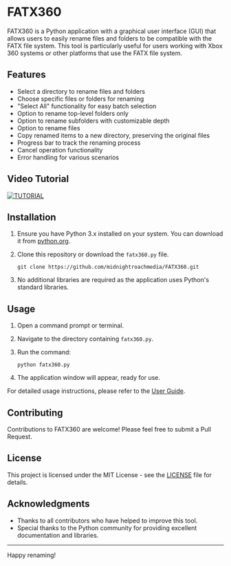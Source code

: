 # FATX360

FATX360 is a Python application with a graphical user interface (GUI) that allows users to easily rename files and folders to be compatible with the FATX file system. This tool is particularly useful for users working with Xbox 360 systems or other platforms that use the FATX file system.

## Features

- Select a directory to rename files and folders
- Choose specific files or folders for renaming
- "Select All" functionality for easy batch selection
- Option to rename top-level folders only
- Option to rename subfolders with customizable depth
- Option to rename files
- Copy renamed items to a new directory, preserving the original files
- Progress bar to track the renaming process
- Cancel operation functionality
- Error handling for various scenarios

## Video Tutorial

[![TUTORIAL](https://img.youtube.com/vi/eiZ5bUae45E/0.jpg)](https://www.youtube.com/watch?v=eiZ5bUae45E)

## Installation

1. Ensure you have Python 3.x installed on your system. You can download it from [python.org](https://www.python.org/downloads/).

2. Clone this repository or download the `fatx360.py` file.

   ```
   git clone https://github.com/midnightroachmedia/FATX360.git
   ```

3. No additional libraries are required as the application uses Python's standard libraries.

## Usage

1. Open a command prompt or terminal.
2. Navigate to the directory containing `fatx360.py`.
3. Run the command:

   ```
   python fatx360.py
   ```

4. The application window will appear, ready for use.

For detailed usage instructions, please refer to the [User Guide](USER_GUIDE.md).

## Contributing

Contributions to FATX360 are welcome! Please feel free to submit a Pull Request.

## License

This project is licensed under the MIT License - see the [LICENSE](LICENSE) file for details.

## Acknowledgments

- Thanks to all contributors who have helped to improve this tool.
- Special thanks to the Python community for providing excellent documentation and libraries.

---

Happy renaming!
